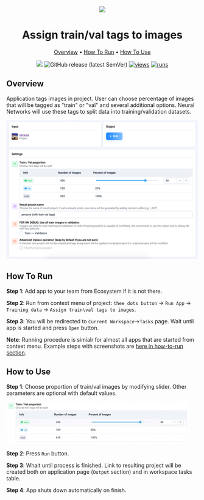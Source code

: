 <div align="center" markdown>

<img src="https://user-images.githubusercontent.com/48245050/182362563-ca05f75c-0480-4ba1-8e4f-f53e11238d4f.png"/>

# Assign train/val tags to images

<p align="center">

  <a href="#Overview">Overview</a> •
  <a href="#How-To-Run">How To Run</a> •
  <a href="#How-To-Use">How To Use</a>
</p>

[![](https://img.shields.io/badge/slack-chat-green.svg?logo=slack)](https://supervise.ly/slack)
![GitHub release (latest SemVer)](https://img.shields.io/github/v/release/supervisely-ecosystem/tag-train-val-test)
[![views](https://app.supervise.ly/img/badges/views/supervisely-ecosystem/tag-train-val-test.png)](https://supervise.ly)
[![runs](https://app.supervise.ly/img/badges/runs/supervisely-ecosystem/tag-train-val-test.png)](https://supervise.ly)

</div>

## Overview

Application tags images in project. User can choose percentage of images that will be tagged as "train" or "val" and several additional options. Neural Networks will use these tags to split data into training/validation datasets. 

<img src="media/ov1.png"/>

## How To Run 
**Step 1**: Add app to your team from Ecosystem if it is not there.

**Step 2**: Run from context menu of project: `thee dots button` -> `Run App` -> `Training data` -> `Assign train\val tags to images`.

**Step 3**: You will be redirected to `Current Workspace`->`Tasks` page. Wait until app is started and press `Open` button. 

**Note**: Running procedure is simialr for almost all apps that are started from context menu. Example steps with screenshots are [here in how-to-run section](https://github.com/supervisely-ecosystem/merge-classes#how-to-run).  

## How to Use

**Step 1**: Choose proportion of train/val images by modifying slider. Other parameters are optional with default values.

<img src="media/htu1.gif"/>

**Step 2**: Press `Run` button. 

**Step 3**: Whait until process is finished. Link to resulting project will be created both on application page (`Output` section) and in workspace tasks table.

**Step 4**: App shuts down automatically on finish.

